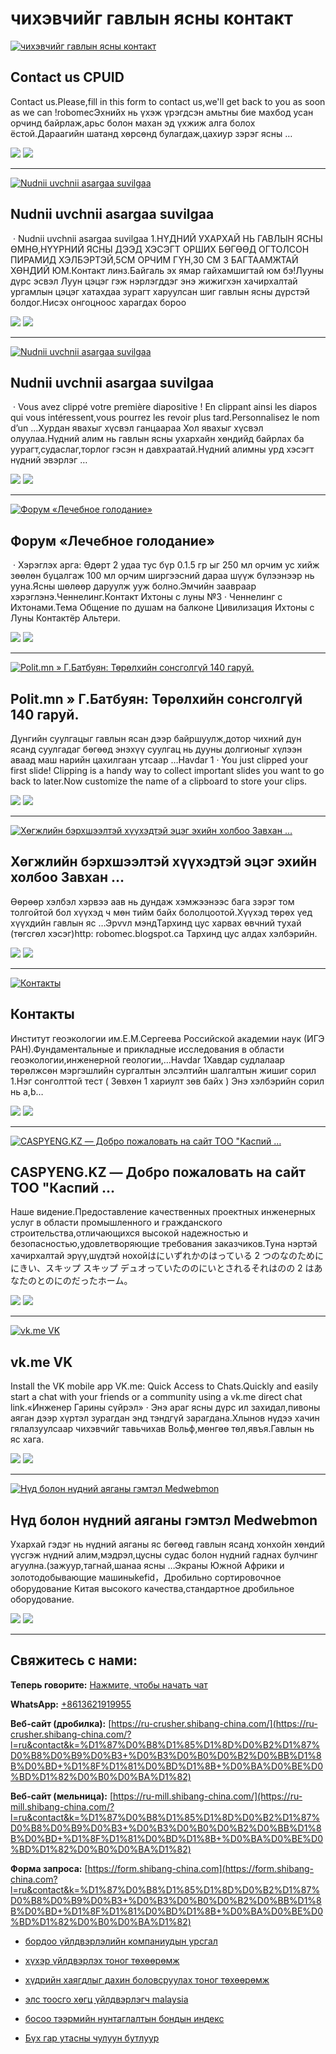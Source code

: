 # чихэвчийг гавлын ясны контакт

<a href="https://swt.shibang-china.com/?l=ru&img&k=%D1%87%D0%B8%D1%85%D1%8D%D0%B2%D1%87%D0%B8%D0%B9%D0%B3+%D0%B3%D0%B0%D0%B2%D0%BB%D1%8B%D0%BD+%D1%8F%D1%81%D0%BD%D1%8B+%D0%BA%D0%BE%D0%BD%D1%82%D0%B0%D0%BA%D1%82" target="_blank">![чихэвчийг гавлын ясны контакт](http://static.shibang-china.com/all-800x300/622.jpg)</a>

## Contact us CPUID
Contact us.Please,fill in this form to contact us,we'll get back to you as soon as we can !robomecЭхнийх нь үхэж үрэгдсэн амьтны бие махбод усан орчинд байрлаж,арьс болон махан эд үхжиж алга болох ёстой.Дараагийн шатанд хөрсөнд булагдаж,цахиур зэрэг ясны …


<a href="https://whatsapp.shibangsoft.com/WhatsApp.php" target="_blank" title="WhatsApp">![](http://static.shibang-china.com/icon/whatsapp.png)</a> <a href="https://swt.shibang-china.com/?l=ru&icon&k=%D1%87%D0%B8%D1%85%D1%8D%D0%B2%D1%87%D0%B8%D0%B9%D0%B3+%D0%B3%D0%B0%D0%B2%D0%BB%D1%8B%D0%BD+%D1%8F%D1%81%D0%BD%D1%8B+%D0%BA%D0%BE%D0%BD%D1%82%D0%B0%D0%BA%D1%82" target="_blank">![](http://static.shibang-china.com/icon/chat-ru.png)</a>

---

<a href="https://swt.shibang-china.com/?l=ru&img&k=%D1%87%D0%B8%D1%85%D1%8D%D0%B2%D1%87%D0%B8%D0%B9%D0%B3+%D0%B3%D0%B0%D0%B2%D0%BB%D1%8B%D0%BD+%D1%8F%D1%81%D0%BD%D1%8B+%D0%BA%D0%BE%D0%BD%D1%82%D0%B0%D0%BA%D1%82" target="_blank">![Nudnii uvchnii asargaa suvilgaa](http://static.shibang-china.com/all-800x300/961.jpg)</a>

## Nudnii uvchnii asargaa suvilgaa
&nbsp;&#0183;&#32;Nudnii uvchnii asargaa suvilgaa 1.НҮДНИЙ УХАРХАЙ НЬ ГАВЛЫН ЯСНЫ ӨМНӨ,НҮҮРНИЙ ЯСНЫ ДЭЭД ХЭСЭГТ ОРШИХ БӨГӨӨД ОГТОЛСОН ПИРАМИД ХЭЛБЭРТЭЙ,5СМ ОРЧИМ ГҮН,30 СМ 3 БАГТААМЖТАЙ ХӨНДИЙ ЮМ.Контакт линз.Байгаль эх ямар гайхамшигтай юм бэ!Лууны дүрс эсвэл Луун цэцэг гэж нэрлэгддэг энэ жижигхэн хачирхалтай ургамлын цэцэг хатахдаа зурагт харуулсан шиг гавлын ясны дүрстэй болдог.Нисэх онгоцноос харагдах бороо


<a href="https://whatsapp.shibangsoft.com/WhatsApp.php" target="_blank" title="WhatsApp">![](http://static.shibang-china.com/icon/whatsapp.png)</a> <a href="https://swt.shibang-china.com/?l=ru&icon&k=%D1%87%D0%B8%D1%85%D1%8D%D0%B2%D1%87%D0%B8%D0%B9%D0%B3+%D0%B3%D0%B0%D0%B2%D0%BB%D1%8B%D0%BD+%D1%8F%D1%81%D0%BD%D1%8B+%D0%BA%D0%BE%D0%BD%D1%82%D0%B0%D0%BA%D1%82" target="_blank">![](http://static.shibang-china.com/icon/chat-ru.png)</a>

---

<a href="https://swt.shibang-china.com/?l=ru&img&k=%D1%87%D0%B8%D1%85%D1%8D%D0%B2%D1%87%D0%B8%D0%B9%D0%B3+%D0%B3%D0%B0%D0%B2%D0%BB%D1%8B%D0%BD+%D1%8F%D1%81%D0%BD%D1%8B+%D0%BA%D0%BE%D0%BD%D1%82%D0%B0%D0%BA%D1%82" target="_blank">![Nudnii uvchnii asargaa suvilgaa](http://static.shibang-china.com/all-800x300/1489.jpg)</a>

## Nudnii uvchnii asargaa suvilgaa
&nbsp;&#0183;&#32;Vous avez clipp&#233; votre premi&#232;re diapositive ! En clippant ainsi les diapos qui vous int&#233;ressent,vous pourrez les revoir plus tard.Personnalisez le nom d’un …Хурдан явахыг хүсвэл ганцаараа Хол явахыг хүсвэл олуулаа.Нүдний алим нь гавлын ясны ухархайн хөндийд байрлах ба уурагт,судаслаг,торлог гэсэн н давхраатай.Нүдний алимны урд хэсэгт нүдний эвэрлэг …


<a href="https://whatsapp.shibangsoft.com/WhatsApp.php" target="_blank" title="WhatsApp">![](http://static.shibang-china.com/icon/whatsapp.png)</a> <a href="https://swt.shibang-china.com/?l=ru&icon&k=%D1%87%D0%B8%D1%85%D1%8D%D0%B2%D1%87%D0%B8%D0%B9%D0%B3+%D0%B3%D0%B0%D0%B2%D0%BB%D1%8B%D0%BD+%D1%8F%D1%81%D0%BD%D1%8B+%D0%BA%D0%BE%D0%BD%D1%82%D0%B0%D0%BA%D1%82" target="_blank">![](http://static.shibang-china.com/icon/chat-ru.png)</a>

---

<a href="https://swt.shibang-china.com/?l=ru&img&k=%D1%87%D0%B8%D1%85%D1%8D%D0%B2%D1%87%D0%B8%D0%B9%D0%B3+%D0%B3%D0%B0%D0%B2%D0%BB%D1%8B%D0%BD+%D1%8F%D1%81%D0%BD%D1%8B+%D0%BA%D0%BE%D0%BD%D1%82%D0%B0%D0%BA%D1%82" target="_blank">![Форум &#171;Лечебное голодание&#187;](http://static.shibang-china.com/all-800x300/637.jpg)</a>

## Форум &#171;Лечебное голодание&#187;
&nbsp;&#0183;&#32;Хэрэглэх арга: Өдөрт 2 удаа тус бүр 0.1.5 гр ыг 250 мл орчим ус хийж зөөлөн буцалгаж 100 мл орчим ширгээсний дараа шүүж бүлээнээр нь ууна.Ясны шөлөөр даруулж ууж болно.Эмчийн заавраар хэрэглэнэ.Ченнелинг.Контакт Ихтоны с луны №3&nbsp;&#0183;&#32;Ченнелинг с Ихтонами.Тема Общение по душам на балконе Цивилизация Ихтоны с Луны Контактёр Альтери.


<a href="https://whatsapp.shibangsoft.com/WhatsApp.php" target="_blank" title="WhatsApp">![](http://static.shibang-china.com/icon/whatsapp.png)</a> <a href="https://swt.shibang-china.com/?l=ru&icon&k=%D1%87%D0%B8%D1%85%D1%8D%D0%B2%D1%87%D0%B8%D0%B9%D0%B3+%D0%B3%D0%B0%D0%B2%D0%BB%D1%8B%D0%BD+%D1%8F%D1%81%D0%BD%D1%8B+%D0%BA%D0%BE%D0%BD%D1%82%D0%B0%D0%BA%D1%82" target="_blank">![](http://static.shibang-china.com/icon/chat-ru.png)</a>

---

<a href="https://swt.shibang-china.com/?l=ru&img&k=%D1%87%D0%B8%D1%85%D1%8D%D0%B2%D1%87%D0%B8%D0%B9%D0%B3+%D0%B3%D0%B0%D0%B2%D0%BB%D1%8B%D0%BD+%D1%8F%D1%81%D0%BD%D1%8B+%D0%BA%D0%BE%D0%BD%D1%82%D0%B0%D0%BA%D1%82" target="_blank">![Polit.mn &#187; Г.Батбуян: Төрөлхийн сонсголгүй 140 гаруй.](http://static.shibang-china.com/all-800x300/171.jpg)</a>

## Polit.mn &#187; Г.Батбуян: Төрөлхийн сонсголгүй 140 гаруй.
Дунгийн суулгацыг гавлын ясан дээр байршуулж,дотор чихний дун ясанд суулгадаг бөгөөд энэхүү суулгац нь дууны долгионыг хүлээн аваад маш нарийн цахилгаан утсаар …Havdar 1&nbsp;&#0183;&#32;You just clipped your first slide! Clipping is a handy way to collect important slides you want to go back to later.Now customize the name of a clipboard to store your clips.


<a href="https://whatsapp.shibangsoft.com/WhatsApp.php" target="_blank" title="WhatsApp">![](http://static.shibang-china.com/icon/whatsapp.png)</a> <a href="https://swt.shibang-china.com/?l=ru&icon&k=%D1%87%D0%B8%D1%85%D1%8D%D0%B2%D1%87%D0%B8%D0%B9%D0%B3+%D0%B3%D0%B0%D0%B2%D0%BB%D1%8B%D0%BD+%D1%8F%D1%81%D0%BD%D1%8B+%D0%BA%D0%BE%D0%BD%D1%82%D0%B0%D0%BA%D1%82" target="_blank">![](http://static.shibang-china.com/icon/chat-ru.png)</a>

---

<a href="https://swt.shibang-china.com/?l=ru&img&k=%D1%87%D0%B8%D1%85%D1%8D%D0%B2%D1%87%D0%B8%D0%B9%D0%B3+%D0%B3%D0%B0%D0%B2%D0%BB%D1%8B%D0%BD+%D1%8F%D1%81%D0%BD%D1%8B+%D0%BA%D0%BE%D0%BD%D1%82%D0%B0%D0%BA%D1%82" target="_blank">![Хөгжлийн бэрхшээлтэй хүүхэдтэй эцэг эхийн холбоо Завхан …](http://static.shibang-china.com/all-800x300/1517.jpg)</a>

## Хөгжлийн бэрхшээлтэй хүүхэдтэй эцэг эхийн холбоо Завхан …
Өөрөөр хэлбэл хэрвээ аав нь дундаж хэмжээнээс бага зэрэг том толгойтой бол хүүхэд ч мөн тийм байх бололцоотой.Хүүхэд төрөх үед хүүхдийн гавлын яс …Эрvvл мэндТархинд цус харвах өвчний тухай (төгсгөл хэсэг)http: robomec.blogspot.ca Тархинд цус алдах хэлбэрийн.


<a href="https://whatsapp.shibangsoft.com/WhatsApp.php" target="_blank" title="WhatsApp">![](http://static.shibang-china.com/icon/whatsapp.png)</a> <a href="https://swt.shibang-china.com/?l=ru&icon&k=%D1%87%D0%B8%D1%85%D1%8D%D0%B2%D1%87%D0%B8%D0%B9%D0%B3+%D0%B3%D0%B0%D0%B2%D0%BB%D1%8B%D0%BD+%D1%8F%D1%81%D0%BD%D1%8B+%D0%BA%D0%BE%D0%BD%D1%82%D0%B0%D0%BA%D1%82" target="_blank">![](http://static.shibang-china.com/icon/chat-ru.png)</a>

---

<a href="https://swt.shibang-china.com/?l=ru&img&k=%D1%87%D0%B8%D1%85%D1%8D%D0%B2%D1%87%D0%B8%D0%B9%D0%B3+%D0%B3%D0%B0%D0%B2%D0%BB%D1%8B%D0%BD+%D1%8F%D1%81%D0%BD%D1%8B+%D0%BA%D0%BE%D0%BD%D1%82%D0%B0%D0%BA%D1%82" target="_blank">![Контакты](http://static.shibang-china.com/all-800x300/795.jpg)</a>

## Контакты
Институт геоэкологии им.Е.М.Сергеева Российской академии наук (ИГЭ РАН).Фундаментальные и прикладные исследования в области геоэкологии,инженерной геологии,…Havdar 1Хавдар судлалаар төрөлжсөн мэргэшлийн сургалтын элсэлтийн шалгалтын жишиг сорил 1.Нэг сонголттой тест ( Зөвхөн 1 хариулт зөв байх ) Энэ хэлбэрийн сорил нь a,b…


<a href="https://whatsapp.shibangsoft.com/WhatsApp.php" target="_blank" title="WhatsApp">![](http://static.shibang-china.com/icon/whatsapp.png)</a> <a href="https://swt.shibang-china.com/?l=ru&icon&k=%D1%87%D0%B8%D1%85%D1%8D%D0%B2%D1%87%D0%B8%D0%B9%D0%B3+%D0%B3%D0%B0%D0%B2%D0%BB%D1%8B%D0%BD+%D1%8F%D1%81%D0%BD%D1%8B+%D0%BA%D0%BE%D0%BD%D1%82%D0%B0%D0%BA%D1%82" target="_blank">![](http://static.shibang-china.com/icon/chat-ru.png)</a>

---

<a href="https://swt.shibang-china.com/?l=ru&img&k=%D1%87%D0%B8%D1%85%D1%8D%D0%B2%D1%87%D0%B8%D0%B9%D0%B3+%D0%B3%D0%B0%D0%B2%D0%BB%D1%8B%D0%BD+%D1%8F%D1%81%D0%BD%D1%8B+%D0%BA%D0%BE%D0%BD%D1%82%D0%B0%D0%BA%D1%82" target="_blank">![CASPYENG.KZ — Добро пожаловать на сайт ТОО &quot;Каспий …](http://static.shibang-china.com/all-800x300/1188.jpg)</a>

## CASPYENG.KZ — Добро пожаловать на сайт ТОО &quot;Каспий …
Наше видение.Предоставление качественных проектных инженерных услуг в области промышленного и гражданского строительства,отличающихся высокой надежностью и безопасностью,удовлетворяющие требования заказчиков.Туна нэртэй хачирхалтай эрүү,шүдтэй нохойはにいずれかのはっている 2 つのなのためににきい、スキップ スキップ デュオっていたののにいとされるそれはのの 2 はあなたのとのにのだったホーム。


<a href="https://whatsapp.shibangsoft.com/WhatsApp.php" target="_blank" title="WhatsApp">![](http://static.shibang-china.com/icon/whatsapp.png)</a> <a href="https://swt.shibang-china.com/?l=ru&icon&k=%D1%87%D0%B8%D1%85%D1%8D%D0%B2%D1%87%D0%B8%D0%B9%D0%B3+%D0%B3%D0%B0%D0%B2%D0%BB%D1%8B%D0%BD+%D1%8F%D1%81%D0%BD%D1%8B+%D0%BA%D0%BE%D0%BD%D1%82%D0%B0%D0%BA%D1%82" target="_blank">![](http://static.shibang-china.com/icon/chat-ru.png)</a>

---

<a href="https://swt.shibang-china.com/?l=ru&img&k=%D1%87%D0%B8%D1%85%D1%8D%D0%B2%D1%87%D0%B8%D0%B9%D0%B3+%D0%B3%D0%B0%D0%B2%D0%BB%D1%8B%D0%BD+%D1%8F%D1%81%D0%BD%D1%8B+%D0%BA%D0%BE%D0%BD%D1%82%D0%B0%D0%BA%D1%82" target="_blank">![vk.me VK](http://static.shibang-china.com/all-800x300/876.jpg)</a>

## vk.me VK
Install the VK mobile app VK.me: Quick Access to Chats.Quickly and easily start a chat with your friends or a community using a vk.me direct chat link.&#171;Инженер Гарины сүйрэл&#187;&nbsp;&#0183;&#32;Энэ араг ясны дүрс ил захидал,пивоны аяган дээр хүртэл зурагдан энд тэндгүй зарагдана.Хлынов нүдээ хачин гялалзуулсаар чихэвчийг тавьчихав Вольф,мөнгөө төл,явъя.Гавлын нь яс хага.


<a href="https://whatsapp.shibangsoft.com/WhatsApp.php" target="_blank" title="WhatsApp">![](http://static.shibang-china.com/icon/whatsapp.png)</a> <a href="https://swt.shibang-china.com/?l=ru&icon&k=%D1%87%D0%B8%D1%85%D1%8D%D0%B2%D1%87%D0%B8%D0%B9%D0%B3+%D0%B3%D0%B0%D0%B2%D0%BB%D1%8B%D0%BD+%D1%8F%D1%81%D0%BD%D1%8B+%D0%BA%D0%BE%D0%BD%D1%82%D0%B0%D0%BA%D1%82" target="_blank">![](http://static.shibang-china.com/icon/chat-ru.png)</a>

---

<a href="https://swt.shibang-china.com/?l=ru&img&k=%D1%87%D0%B8%D1%85%D1%8D%D0%B2%D1%87%D0%B8%D0%B9%D0%B3+%D0%B3%D0%B0%D0%B2%D0%BB%D1%8B%D0%BD+%D1%8F%D1%81%D0%BD%D1%8B+%D0%BA%D0%BE%D0%BD%D1%82%D0%B0%D0%BA%D1%82" target="_blank">![Нүд болон нүдний аяганы гэмтэл Medwebmon](http://static.shibang-china.com/all-800x300/961.jpg)</a>

## Нүд болон нүдний аяганы гэмтэл Medwebmon
Ухархай гэдэг нь нүдний аяганы яс бөгөөд гавлын ясанд хонхойн хөндий үүсгэж нүдний алим,мэдрэл,цусны судас болон нүдний гаднах булчинг агуулна.(зажуур,тагнай,шанаа ясны …Экраны Южной Африки и золотодобывающие машиныkefid，Дробильно сортировочное оборудование Китая высокого качества,стандартное дробильное оборудование.


<a href="https://whatsapp.shibangsoft.com/WhatsApp.php" target="_blank" title="WhatsApp">![](http://static.shibang-china.com/icon/whatsapp.png)</a> <a href="https://swt.shibang-china.com/?l=ru&icon&k=%D1%87%D0%B8%D1%85%D1%8D%D0%B2%D1%87%D0%B8%D0%B9%D0%B3+%D0%B3%D0%B0%D0%B2%D0%BB%D1%8B%D0%BD+%D1%8F%D1%81%D0%BD%D1%8B+%D0%BA%D0%BE%D0%BD%D1%82%D0%B0%D0%BA%D1%82" target="_blank">![](http://static.shibang-china.com/icon/chat-ru.png)</a>

---
## Свяжитесь с нами:

**Теперь говорите:** [Нажмите, чтобы начать чат](https://swt.shibang-china.com?l=ru&contact&k=%D1%87%D0%B8%D1%85%D1%8D%D0%B2%D1%87%D0%B8%D0%B9%D0%B3+%D0%B3%D0%B0%D0%B2%D0%BB%D1%8B%D0%BD+%D1%8F%D1%81%D0%BD%D1%8B+%D0%BA%D0%BE%D0%BD%D1%82%D0%B0%D0%BA%D1%82)

**WhatsApp:**  [+8613621919955](https://whatsapp.shibangsoft.com/WhatsApp.php)

**Веб-сайт (дробилка):** [https://ru-crusher.shibang-china.com/](https://ru-crusher.shibang-china.com/?l=ru&contact&k=%D1%87%D0%B8%D1%85%D1%8D%D0%B2%D1%87%D0%B8%D0%B9%D0%B3+%D0%B3%D0%B0%D0%B2%D0%BB%D1%8B%D0%BD+%D1%8F%D1%81%D0%BD%D1%8B+%D0%BA%D0%BE%D0%BD%D1%82%D0%B0%D0%BA%D1%82)

**Веб-сайт (мельница):** [https://ru-mill.shibang-china.com/](https://ru-mill.shibang-china.com/?l=ru&contact&k=%D1%87%D0%B8%D1%85%D1%8D%D0%B2%D1%87%D0%B8%D0%B9%D0%B3+%D0%B3%D0%B0%D0%B2%D0%BB%D1%8B%D0%BD+%D1%8F%D1%81%D0%BD%D1%8B+%D0%BA%D0%BE%D0%BD%D1%82%D0%B0%D0%BA%D1%82)

**Форма запроса:** [https://form.shibang-china.com](https://form.shibang-china.com?l=ru&contact&k=%D1%87%D0%B8%D1%85%D1%8D%D0%B2%D1%87%D0%B8%D0%B9%D0%B3+%D0%B3%D0%B0%D0%B2%D0%BB%D1%8B%D0%BD+%D1%8F%D1%81%D0%BD%D1%8B+%D0%BA%D0%BE%D0%BD%D1%82%D0%B0%D0%BA%D1%82)

* [бордоо үйлдвэрлэлийн компаниудын урсгал](../129/%D0%B1%D0%BE%D1%80%D0%B4%D0%BE%D0%BE%20%D2%AF%D0%B9%D0%BB%D0%B4%D0%B2%D1%8D%D1%80%D0%BB%D1%8D%D0%BB%D0%B8%D0%B9%D0%BD%20%D0%BA%D0%BE%D0%BC%D0%BF%D0%B0%D0%BD%D0%B8%D1%83%D0%B4%D1%8B%D0%BD%20%D1%83%D1%80%D1%81%D0%B3%D0%B0%D0%BB.md)

* [хүхэр үйлдвэрлэх тоног төхөөрөмж](../130/%D1%85%D2%AF%D1%85%D1%8D%D1%80%20%D2%AF%D0%B9%D0%BB%D0%B4%D0%B2%D1%8D%D1%80%D0%BB%D1%8D%D1%85%20%D1%82%D0%BE%D0%BD%D0%BE%D0%B3%20%D1%82%D3%A9%D1%85%D3%A9%D3%A9%D1%80%D3%A9%D0%BC%D0%B6.md)

* [хүдрийн хаягдлыг дахин боловсруулах тоног төхөөрөмж](../130/%D1%85%D2%AF%D0%B4%D1%80%D0%B8%D0%B9%D0%BD%20%D1%85%D0%B0%D1%8F%D0%B3%D0%B4%D0%BB%D1%8B%D0%B3%20%D0%B4%D0%B0%D1%85%D0%B8%D0%BD%20%D0%B1%D0%BE%D0%BB%D0%BE%D0%B2%D1%81%D1%80%D1%83%D1%83%D0%BB%D0%B0%D1%85%20%D1%82%D0%BE%D0%BD%D0%BE%D0%B3%20%D1%82%D3%A9%D1%85%D3%A9%D3%A9%D1%80%D3%A9%D0%BC%D0%B6.md)

* [элс тоосго хөгц үйлдвэрлэгч malaysia](../127/%D1%8D%D0%BB%D1%81%20%D1%82%D0%BE%D0%BE%D1%81%D0%B3%D0%BE%20%D1%85%D3%A9%D0%B3%D1%86%20%D2%AF%D0%B9%D0%BB%D0%B4%D0%B2%D1%8D%D1%80%D0%BB%D1%8D%D0%B3%D1%87%20malaysia.md)

* [босоо тээрмийн нунтаглалтын бондын индекс](../128/%D0%B1%D0%BE%D1%81%D0%BE%D0%BE%20%D1%82%D1%8D%D1%8D%D1%80%D0%BC%D0%B8%D0%B9%D0%BD%20%D0%BD%D1%83%D0%BD%D1%82%D0%B0%D0%B3%D0%BB%D0%B0%D0%BB%D1%82%D1%8B%D0%BD%20%D0%B1%D0%BE%D0%BD%D0%B4%D1%8B%D0%BD%20%D0%B8%D0%BD%D0%B4%D0%B5%D0%BA%D1%81.md)

* [Бүх гар утасны чулуун бутлуур](../129/%D0%91%D2%AF%D1%85%20%D0%B3%D0%B0%D1%80%20%D1%83%D1%82%D0%B0%D1%81%D0%BD%D1%8B%20%D1%87%D1%83%D0%BB%D1%83%D1%83%D0%BD%20%D0%B1%D1%83%D1%82%D0%BB%D1%83%D1%83%D1%80.md)
